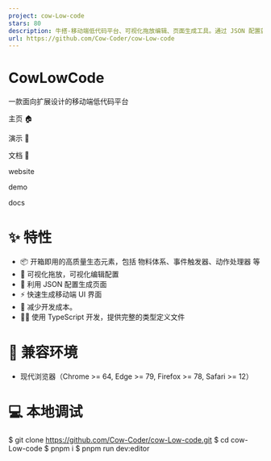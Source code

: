 ```yaml
---
project: cow-Low-code
stars: 80
description: 牛搭-移动端低代码平台、可视化拖放编辑、页面生成工具。通过 JSON 配置就能直接生成移动端UI界面，极大减少开发成本。
url: https://github.com/Cow-Coder/cow-Low-code
---
```


CowLowCode
==========

一款面向扩展设计的移动端低代码平台

主页 🏠

演示 🍻

文档 📝

website

demo

docs

✨ 特性
====

-   📦 开箱即用的高质量生态元素，包括 物料体系、事件触发器、动作处理器 等
-   🔌 可视化拖放，可视化编辑配置
-   🌈 利用 JSON 配置生成页面
-   ⚡ 快速生成移动端 UI 界面
-   🚀 减少开发成本。
-   🧑‍💻 使用 TypeScript 开发，提供完整的类型定义文件

🎯 兼容环境
=======

-   现代浏览器（Chrome >= 64, Edge >= 79, Firefox >= 78, Safari >= 12）

💻 本地调试
=======

$ git clone https://github.com/Cow-Coder/cow-Low-code.git
$ cd cow-Low-code
$ pnpm i
$ pnpm run dev:editor
